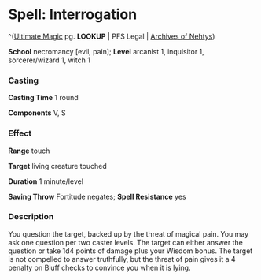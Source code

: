 # Spell: Interrogation

^([Ultimate Magic][ss-interrogation] pg. **LOOKUP** | PFS Legal | [Archives of Nehtys][sn-interrogation])

**School** necromancy [evil, pain]; **Level** arcanist 1, inquisitor 1, sorcerer/wizard 1, witch 1

### Casting

**Casting Time** 1 round  

**Components** V, S

### Effect

**Range** touch  

**Target** living creature touched  

**Duration** 1 minute/level  

**Saving Throw** Fortitude negates; **Spell Resistance** yes

### Description

You question the target, backed up by the threat of magical pain. You may ask one question per two caster levels. The target can either answer the question or take 1d4 points of damage plus your Wisdom bonus. The target is not compelled to answer truthfully, but the threat of pain gives it a 4 penalty on Bluff checks to convince you when it is lying.

[ss-interrogation]: http://paizo.com/pathfinderRPG/v57
[sn-interrogation]: http://www.archivesofnethys.com/SpellDisplay.aspx?ItemName=Interrogation